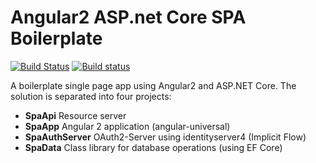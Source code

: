 # Angular2 ASP.net Core SPA Boilerplate
[![Build Status](https://travis-ci.org/nishant95/SpaApp.svg?branch=master)](https://travis-ci.org/nishant95/SpaApp) [![Build status](https://ci.appveyor.com/api/projects/status/vj7cg8q6ci8s93d9?svg=true)](https://ci.appveyor.com/project/nishant95/spaapp)

A boilerplate single page app using Angular2 and ASP.NET Core.
The solution is separated into four projects:
* __SpaApi__ Resource server
* __SpaApp__ Angular 2 application (angular-universal)
* __SpaAuthServer__ OAuth2-Server using identityserver4 (Implicit Flow)
* __SpaData__ Class library for database operations (using EF Core)

